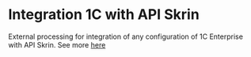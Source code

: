 # Integration 1C with API Skrin
External processing for integration of any configuration of 1C Enterprise with API Skrin. See more <a href="https://kontragent.skrin.ru/api/">here</a>
